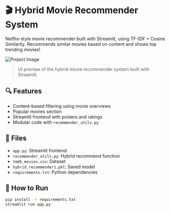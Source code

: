 # 🎬 Hybrid Movie Recommender System

Netflix-style movie recommender built with Streamlit, using TF-IDF + Cosine Similarity. Recommends similar movies based on content and shows top trending movies!
 
![Project Image](https://raw.githubusercontent.com/Rushi430/hybrid-movie-recommender/main/assets/recommender.png)
> UI preview of the hybrid movie recommender system built with Streamlit.


## 🔍 Features
- Content-based filtering using movie overviews
- Popular movies section
- Streamlit frontend with posters and ratings
- Modular code with `recommender_utils.py`

## 📁 Files
- `app.py`: Streamlit frontend
- `recommender_utils.py`: Hybrid recommend function
- `tmdb_movies.csv`: Dataset
- `hybrid_recommender1.pkl`: Saved model
- `requirements.txt`: Python dependencies

## 🚀 How to Run
```bash
pip install -r requirements.txt
streamlit run app.py
